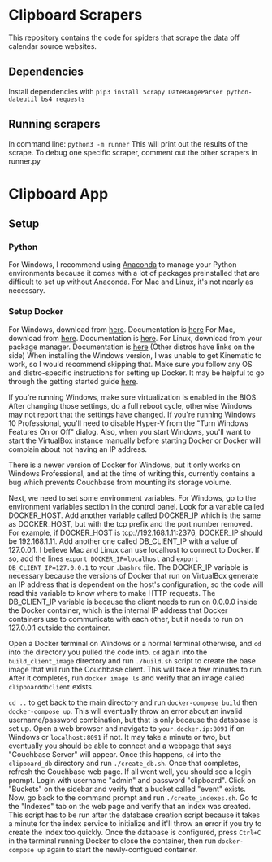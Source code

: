 # Clipboard Scrapers

This repository contains the code for spiders that scrape the data off calendar source websites.

## Dependencies

Install dependencies with `pip3 install Scrapy DateRangeParser python-dateutil bs4 requests`

## Running scrapers

In command line: `python3 -m runner`
This will print out the results of the scrape. To debug one specific scraper, comment out the other scrapers in runner.py

# Clipboard App

## Setup

### Python
For Windows, I recommend using [Anaconda](https://www.anaconda.com/download/) to manage your Python environments because it comes with a lot of packages preinstalled that are difficult to set up without Anaconda.
For Mac and Linux, it's not nearly as necessary.

### Setup Docker
For Windows, download from [here](https://docs.docker.com/toolbox/toolbox_install_windows/). Documentation is [here](https://docs.docker.com/toolbox/overview/)
For Mac, download from [here](https://www.docker.com/docker-mac). Documentation is [here](https://docs.docker.com/docker-for-mac/).
For Linux, download from your package manager. Documentation is [here](https://docs.docker.com/install/linux/docker-ce/ubuntu/) (Other distros have links on the side)
When installing the Windows version, I was unable to get Kinematic to work, so I would recommend skipping that.
Make sure you follow any OS and distro-specific instructions for setting up Docker. It may be helpful to go through the getting started guide [here](https://docs.docker.com/get-started/).

If you're running Windows, make sure virtualization is enabled in the BIOS. After changing those settings, do a full reboot cycle, otherwise Windows may not report that the settings have changed. If you're running Windows 10 Professional, you'll need to disable Hyper-V from the "Turn Windows Features On or Off" dialog. Also, when you start Windows, you'll want to start the VirtualBox instance manually before starting Docker or Docker will complain about not having an IP address.

There is a newer version of Docker for Windows, but it only works on Windows Professional, and at the time of writing this, currently contains a bug which prevents Couchbase from mounting its storage volume.

Next, we need to set some environment variables. For Windows, go to the environment variables section in the control panel. Look for a variable called DOCKER_HOST. Add another variable called DOCKER_IP which is the same as DOCKER_HOST, 
but with the tcp prefix and the port number removed. For example, if DOCKER_HOST is tcp://192.168.1.11:2376, DOCKER_IP should be 192.168.1.11. Add another one called DB_CLIENT_IP with a value of 127.0.0.1. 
I believe Mac and Linux can use localhost to connect to Docker. If so, add the lines `export DOCKER_IP=localhost` and `export DB_CLIENT_IP=127.0.0.1` to your `.bashrc` file. The DOCKER_IP variable is necessary because the versions of Docker that run on 
VirtualBox generate an IP address that is dependent on the host's configuration, so the code will read this variable to know where to make HTTP requests. The DB_CLIENT_IP variable is because the client needs to 
run on 0.0.0.0 inside the Docker container, which is the internal IP address that Docker containers use to communicate with each other, but it needs to run on 127.0.0.1 outside the container.

Open a Docker terminal on Windows or a normal terminal otherwise, and `cd` into the directory you pulled the code into.
`cd` again into the `build_client_image` directory and run `./build.sh` script to create the base image that will run the Couchbase client. 
This will take a few minutes to run. After it completes, run `docker image ls` and verify that an image called `clipboarddbclient` exists.

`cd ..` to get back to the main directory and run `docker-compose build` then `docker-compose up`. This will eventually throw an error about an invalid username/password combination, but that is only because the database is set up.
Open a web browser and navigate to `your.docker.ip:8091` if on Windows or `localhost:8091` if not. It may take a minute or two, but eventually you should be able to connect and a webpage that says "Couchbase Server" will appear.
Once this happens, `cd` into the `clipboard_db` directory and run `./create_db.sh`. Once that completes, refresh the Couchbase web page. If all went well, you should see a login prompt. Login with username "admin" and password "clipboard".
Click on "Buckets" on the sidebar and verify that a bucket called "event" exists. Now, go back to the command prompt and run `./create_indexes.sh`. Go to the "Indexes" tab on the web page and verify that an index was created. 
This script has to be run after the database creation script because it takes a minute for the index service to initialize and it'll throw an error if you try to create the index too quickly. Once the database is configured, 
press `Ctrl+C` in the terminal running Docker to close the container, then run `docker-compose up` again to start the newly-configued container. 